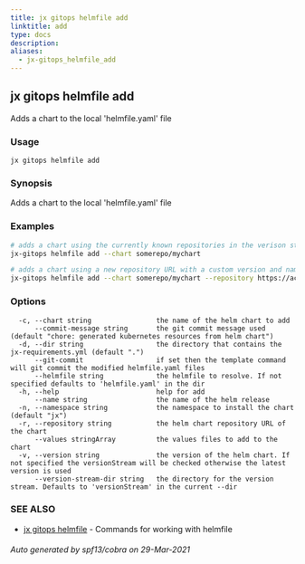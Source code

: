```yaml
---
title: jx gitops helmfile add
linktitle: add
type: docs
description: 
aliases:
  - jx-gitops_helmfile_add
---
```


## jx gitops helmfile add

Adds a chart to the local 'helmfile.yaml' file

### Usage

```
jx gitops helmfile add
```

### Synopsis

Adds a chart to the local 'helmfile.yaml' file

### Examples

  ```bash
  # adds a chart using the currently known repositories in the verison stream or helmfile.yaml
  jx-gitops helmfile add --chart somerepo/mychart
  
  # adds a chart using a new repository URL with a custom version and namespace
  jx-gitops helmfile add --chart somerepo/mychart --repository https://acme.com/myrepo --namespace foo --version 1.2.3

  ```
### Options

```
  -c, --chart string                the name of the helm chart to add
      --commit-message string       the git commit message used (default "chore: generated kubernetes resources from helm chart")
  -d, --dir string                  the directory that contains the jx-requirements.yml (default ".")
      --git-commit                  if set then the template command will git commit the modified helmfile.yaml files
      --helmfile string             the helmfile to resolve. If not specified defaults to 'helmfile.yaml' in the dir
  -h, --help                        help for add
      --name string                 the name of the helm release
  -n, --namespace string            the namespace to install the chart (default "jx")
  -r, --repository string           the helm chart repository URL of the chart
      --values stringArray          the values files to add to the chart
  -v, --version string              the version of the helm chart. If not specified the versionStream will be checked otherwise the latest version is used
      --version-stream-dir string   the directory for the version stream. Defaults to 'versionStream' in the current --dir
```

### SEE ALSO

* [jx gitops helmfile](..)	 - Commands for working with helmfile

###### Auto generated by spf13/cobra on 29-Mar-2021
